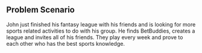 ## Problem Scenario
John just finished his fantasy league with his friends and is looking for more sports related activities to do with his group. He finds BetBuddies, creates a league and invites all of his friends. They play every week and prove to each other who has the best sports knowledge.
